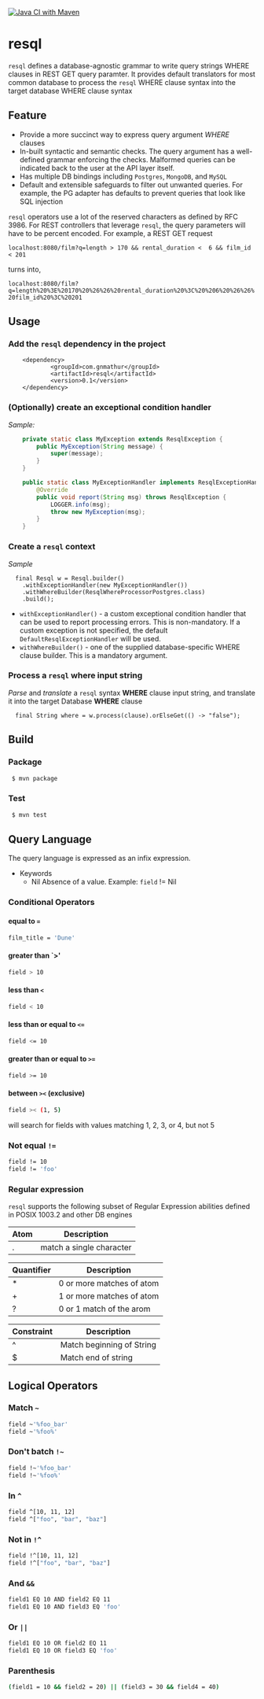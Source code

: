 [![Java CI with Maven](https://github.com/gnmathur/resql/actions/workflows/maven.yml/badge.svg?branch=main)](https://github.com/gnmathur/resql/actions/workflows/maven.yml)

# resql
`resql` defines a database-agnostic grammar to write query strings WHERE clauses in REST GET query paramter. It provides default translators for most common database to process the `resql` WHERE clause syntax into the target database WHERE clause syntax

## Feature
* Provide a more succinct way to express query argument _WHERE_ clauses
* In-built syntactic and semantic checks. The query argument has a well-defined grammar enforcing the checks. Malformed queries can be indicated back to the user at the API layer itself.
* Has multiple DB bindings including `Postgres`, `MongoDB`, and `MySQL`
* Default and extensible safeguards to filter out unwanted queries. For example, the PG adapter has defaults to prevent queries that look like SQL injection

`resql` operators use a lot of the reserved characters as defined by RFC 3986. For REST controllers that leverage `resql`, the query parameters will have to be percent encoded. For example, a
REST GET request

`localhost:8080/film?q=length > 170 && rental_duration <  6 && film_id < 201`

turns into,

`localhost:8080/film?q=length%20%3E%20170%20%26%26%20rental_duration%20%3C%20%206%20%26%26%20film_id%20%3C%20201`

## Usage
### Add the `resql` dependency in the project

```
	<dependency>
			<groupId>com.gnmathur</groupId>
			<artifactId>resql</artifactId>
			<version>0.1</version>
	</dependency>
```

### (Optionally) create an exceptional condition handler
_Sample:_
```java
    private static class MyException extends ResqlException {
        public MyException(String message) {
            super(message);
        }
    }

    public static class MyExceptionHandler implements ResqlExceptionHandler {
        @Override
        public void report(String msg) throws ResqlException {
            LOGGER.info(msg);
            throw new MyException(msg);
        }
    }
```

### Create a `resql` context
_Sample_
```
  final Resql w = Resql.builder()
    .withExceptionHandler(new MyExceptionHandler())
    .withWhereBuilder(ResqlWhereProcessorPostgres.class)
    .build();
```

- `withExceptionHandler()` - a custom exceptional condition handler that can be used to report processing errors. This 
is non-mandatory. If a custom exception is not specified, the default `DefaultResqlExceptionHandler` will be used.
- `withWhereBuilder()` - one of the supplied database-specific WHERE clause builder. This is a mandatory
argument.

### Process a `resql` where input string
_Parse_ and _translate_ a `resql` syntax __WHERE__ clause input string, and translate it into the target Database __WHERE__ clause

```
  final String where = w.process(clause).orElseGet(() -> "false");
```

## Build

### Package
```bash
 $ mvn package
```

### Test
```bash
 $ mvn test
```

## Query Language
The query language is expressed as an infix expression.

* Keywords
    * Nil Absence of a value. Example: `field` != Nil

### Conditional Operators

#### equal to `=`
```bash
film_title = 'Dune'
```

#### greater than `>'
```bash
field > 10
```
#### less than `<`
```bash
field < 10
```
#### less than or equal to `<=`
```bash
field <= 10
```
#### greater than or equal to `>=`
```bash
field >= 10
```
#### between `><` (exclusive)
```bash
field >< (1, 5)
```
will search for fields with values matching 1, 2, 3, or 4, but not 5
### Not equal `!=`
```bash
field != 10
field != 'foo'
```

### Regular expression
`resql` supports the following subset of Regular Expression abilities defined in POSIX 1003.2 and other DB engines

| Atom        | Description              |
| ----------- | ------------------------ |
| .           | match a single character |


| Quantifier  | Description                               |
| ----------- | ----------------------------------------- |
| *           | 0 or more matches of atom                 |
| +           | 1 or more matches of atom                 |
| ?           | 0 or 1 match of the arom                  |

| Constraint | Description                |
| ---------- | -------------------------- |
| ^          | Match beginning of String  |
| $          | Match end of string        |

## Logical Operators

### Match `~`
```bash
field ~'%foo_bar'
field ~'%foo%'
```

### Don't batch `!~`
```bash
field !~'%foo_bar'
field !~'%foo%'
```

### In `^`
```bash
field ^[10, 11, 12]
field ^["foo", "bar", "baz"]
```

### Not in `!^`
```bash
field !^[10, 11, 12]
field !^["foo", "bar", "baz"]
```
### 
### And `&&`
```bash
field1 EQ 10 AND field2 EQ 11
field1 EQ 10 AND field3 EQ 'foo'
```
### Or `||`
```bash
field1 EQ 10 OR field2 EQ 11
field1 EQ 10 OR field3 EQ 'foo'
```

### Parenthesis 
```bash
(field1 = 10 && field2 = 20) || (field3 = 30 && field4 = 40)
```
